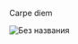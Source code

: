 Carpe diem

![Без названия](https://github.com/AleksBerezina/Netology-2/assets/135145947/8dc960a2-4c86-4e49-bcc2-31ecc5b34871)
